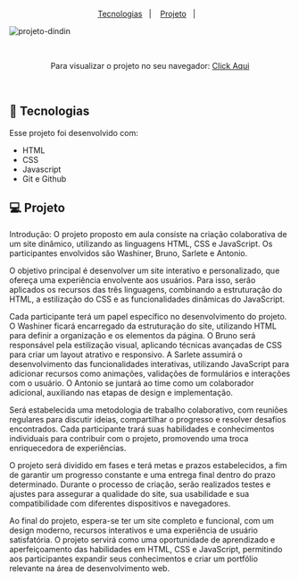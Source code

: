 <p align="center">
  <a href="#-tecnologias">Tecnologias</a>&nbsp;&nbsp;&nbsp;|&nbsp;&nbsp;&nbsp;
  <a href="#-projeto">Projeto</a>&nbsp;&nbsp;&nbsp;|&nbsp;&nbsp;&nbsp;
</p>

![projeto-dindin](https://github.com/washiner/CURSO-IBRF-PROJETO-DINDIN/assets/50848988/73c42717-4210-4226-86c4-7158a505e32c)

<br>

<p align="center"> Para visualizar o projeto no seu navegador:
  <a href="https://projeto-dindin.netlify.app/"> Click Aqui <a/>
</p>

<br>

## 🚀 Tecnologias

Esse projeto foi desenvolvido com:

- HTML
- CSS
- Javascript
- Git e Github

## 💻 Projeto

Introdução:
O projeto proposto em aula consiste na criação colaborativa de um site dinâmico, utilizando as linguagens HTML, CSS e JavaScript. Os participantes envolvidos são Washiner, Bruno, Sarlete e Antonio.

O objetivo principal é desenvolver um site interativo e personalizado, que ofereça uma experiência envolvente aos usuários. Para isso, serão aplicados os recursos das três linguagens, combinando a estruturação do HTML, a estilização do CSS e as funcionalidades dinâmicas do JavaScript.

Cada participante terá um papel específico no desenvolvimento do projeto. O Washiner ficará encarregado da estruturação do site, utilizando HTML para definir a organização e os elementos da página. O Bruno será responsável pela estilização visual, aplicando técnicas avançadas de CSS para criar um layout atrativo e responsivo. A Sarlete assumirá o desenvolvimento das funcionalidades interativas, utilizando JavaScript para adicionar recursos como animações, validações de formulários e interações com o usuário. O Antonio se juntará ao time como um colaborador adicional, auxiliando nas etapas de design e implementação.

Será estabelecida uma metodologia de trabalho colaborativo, com reuniões regulares para discutir ideias, compartilhar o progresso e resolver desafios encontrados. Cada participante trará suas habilidades e conhecimentos individuais para contribuir com o projeto, promovendo uma troca enriquecedora de experiências.

O projeto será dividido em fases e terá metas e prazos estabelecidos, a fim de garantir um progresso constante e uma entrega final dentro do prazo determinado. Durante o processo de criação, serão realizados testes e ajustes para assegurar a qualidade do site, sua usabilidade e sua compatibilidade com diferentes dispositivos e navegadores.

Ao final do projeto, espera-se ter um site completo e funcional, com um design moderno, recursos interativos e uma experiência de usuário satisfatória. O projeto servirá como uma oportunidade de aprendizado e aperfeiçoamento das habilidades em HTML, CSS e JavaScript, permitindo aos participantes expandir seus conhecimentos e criar um portfólio relevante na área de desenvolvimento web.
